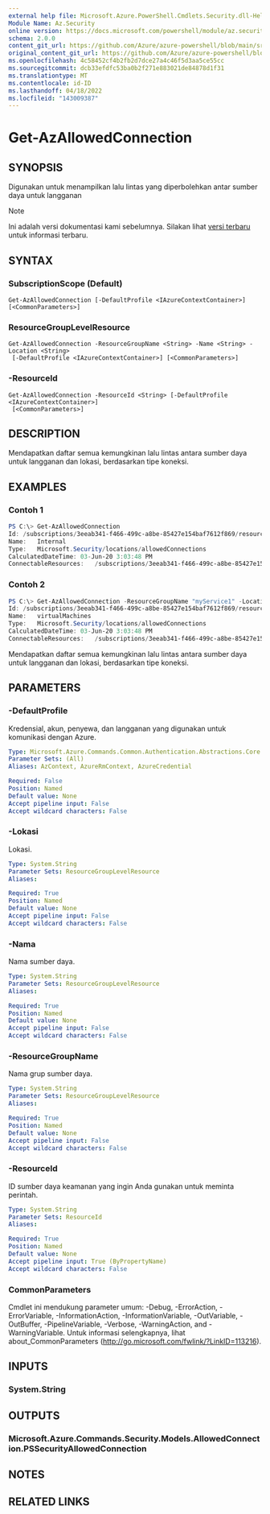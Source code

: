 ```yaml
---
external help file: Microsoft.Azure.PowerShell.Cmdlets.Security.dll-Help.xml
Module Name: Az.Security
online version: https://docs.microsoft.com/powershell/module/az.security/Get-AzAllowedConnection
schema: 2.0.0
content_git_url: https://github.com/Azure/azure-powershell/blob/main/src/Security/Security/help/Get-AzAllowedConnection.md
original_content_git_url: https://github.com/Azure/azure-powershell/blob/main/src/Security/Security/help/Get-AzAllowedConnection.md
ms.openlocfilehash: 4c58452cf4b2fb2d7dce27a4c46f5d3aa5ce55cc
ms.sourcegitcommit: dcb33efdfc53ba0b2f271e883021de84878d1f31
ms.translationtype: MT
ms.contentlocale: id-ID
ms.lasthandoff: 04/18/2022
ms.locfileid: "143009387"
---
```

# Get-AzAllowedConnection

## SYNOPSIS
Digunakan untuk menampilkan lalu lintas yang diperbolehkan antar sumber daya untuk langganan


> [!NOTE]
>Ini adalah versi dokumentasi kami sebelumnya. Silakan lihat [versi terbaru](/powershell/module/az.security/get-azallowedconnection) untuk informasi terbaru.

## SYNTAX

### SubscriptionScope (Default)
```
Get-AzAllowedConnection [-DefaultProfile <IAzureContextContainer>] [<CommonParameters>]
```

### ResourceGroupLevelResource
```
Get-AzAllowedConnection -ResourceGroupName <String> -Name <String> -Location <String>
 [-DefaultProfile <IAzureContextContainer>] [<CommonParameters>]
```

### -ResourceId
```
Get-AzAllowedConnection -ResourceId <String> [-DefaultProfile <IAzureContextContainer>]
 [<CommonParameters>]
```

## DESCRIPTION
Mendapatkan daftar semua kemungkinan lalu lintas antara sumber daya untuk langganan dan lokasi, berdasarkan tipe koneksi.

## EXAMPLES

### Contoh 1
```powershell
PS C:\> Get-AzAllowedConnection
Id: /subscriptions/3eeab341-f466-499c-a8be-85427e154baf7612f869/resourceGroups/myService1/providers/Microsoft.Security/locations/centralus/allowedConnections/virtualMachines
Name:   Internal
Type:   Microsoft.Security/locations/allowedConnections
CalculatedDateTime: 03-Jun-20 3:03:48 PM
ConnectableResources:   /subscriptions/3eeab341-f466-499c-a8be-85427e154baf7612f869/resourceGroups/myService1/providers/Microsoft.Compute/virtualMachines/myvm
```

### Contoh 2
```powershell
PS C:\> Get-AzAllowedConnection -ResourceGroupName "myService1" -Location "centralus" -Name "Internal"
Id: /subscriptions/3eeab341-f466-499c-a8be-85427e154baf7612f869/resourceGroups/myService1/providers/Microsoft.Security/locations/centralus/allowedConnections/Internal
Name:   virtualMachines
Type:   Microsoft.Security/locations/allowedConnections
CalculatedDateTime: 03-Jun-20 3:03:48 PM
ConnectableResources:   /subscriptions/3eeab341-f466-499c-a8be-85427e154baf7612f869/resourceGroups/myService1/providers/Microsoft.Compute/virtualMachines/myvm
```

Mendapatkan daftar semua kemungkinan lalu lintas antara sumber daya untuk langganan dan lokasi, berdasarkan tipe koneksi.

## PARAMETERS

### -DefaultProfile
Kredensial, akun, penyewa, dan langganan yang digunakan untuk komunikasi dengan Azure.

```yaml
Type: Microsoft.Azure.Commands.Common.Authentication.Abstractions.Core.IAzureContextContainer
Parameter Sets: (All)
Aliases: AzContext, AzureRmContext, AzureCredential

Required: False
Position: Named
Default value: None
Accept pipeline input: False
Accept wildcard characters: False
```

### -Lokasi
Lokasi.

```yaml
Type: System.String
Parameter Sets: ResourceGroupLevelResource
Aliases:

Required: True
Position: Named
Default value: None
Accept pipeline input: False
Accept wildcard characters: False
```

### -Nama
Nama sumber daya.

```yaml
Type: System.String
Parameter Sets: ResourceGroupLevelResource
Aliases:

Required: True
Position: Named
Default value: None
Accept pipeline input: False
Accept wildcard characters: False
```

### -ResourceGroupName
Nama grup sumber daya.

```yaml
Type: System.String
Parameter Sets: ResourceGroupLevelResource
Aliases:

Required: True
Position: Named
Default value: None
Accept pipeline input: False
Accept wildcard characters: False
```

### -ResourceId
ID sumber daya keamanan yang ingin Anda gunakan untuk meminta perintah.

```yaml
Type: System.String
Parameter Sets: ResourceId
Aliases:

Required: True
Position: Named
Default value: None
Accept pipeline input: True (ByPropertyName)
Accept wildcard characters: False
```

### CommonParameters
Cmdlet ini mendukung parameter umum: -Debug, -ErrorAction, -ErrorVariable, -InformationAction, -InformationVariable, -OutVariable, -OutBuffer, -PipelineVariable, -Verbose, -WarningAction, and -WarningVariable. Untuk informasi selengkapnya, lihat about_CommonParameters (http://go.microsoft.com/fwlink/?LinkID=113216).

## INPUTS

### System.String

## OUTPUTS

### Microsoft.Azure.Commands.Security.Models.AllowedConnection.PSSecurityAllowedConnection


## NOTES

## RELATED LINKS
